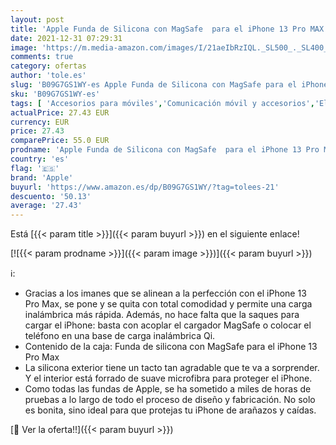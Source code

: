 ```yaml
---
layout: post
title: 'Apple Funda de Silicona con MagSafe  para el iPhone 13 Pro MAX  - Pomelo Rosa'
date: 2021-12-31 07:29:31
image: 'https://m.media-amazon.com/images/I/21aeIbRzIQL._SL500_._SL400_.jpg'
comments: true
category: ofertas
author: 'tole.es'
slug: 'B09G7GS1WY-es Apple Funda de Silicona con MagSafe para el iPhone 13 Pro...'
sku: 'B09G7GS1WY-es'
tags: [ 'Accesorios para móviles','Comunicación móvil y accesorios','Electrónica','Fundas y carcasas para teléfonos móviles','apple','iphone', ]
actualPrice: 27.43 EUR
currency: EUR
price: 27.43
comparePrice: 55.0 EUR
prodname: 'Apple Funda de Silicona con MagSafe  para el iPhone 13 Pro MAX  - Pomelo Rosa'
country: 'es'
flag: '🇪🇸'
brand: 'Apple'
buyurl: 'https://www.amazon.es/dp/B09G7GS1WY/?tag=tolees-21'
descuento: '50.13'
average: '27.43'
---
```


Está [{{< param title >}}]({{< param buyurl >}}) en el siguiente enlace!

[![{{< param prodname >}}]({{< param image >}})]({{< param buyurl >}})

ℹ️:

- Gracias a los imanes que se alinean a la perfección con el iPhone 13 Pro Max, se pone y se quita con total comodidad y permite una carga inalámbrica más rápida. Además, no hace falta que la saques para cargar el iPhone: basta con acoplar el cargador MagSafe o colocar el teléfono en una base de carga inalámbrica Qi.
- Contenido de la caja: Funda de silicona con MagSafe para el iPhone 13 Pro Max
- La silicona exterior tiene un tacto tan agradable que te va a sorprender. Y el interior está forrado de suave microfibra para proteger el iPhone.
- Como todas las fundas de Apple, se ha sometido a miles de horas de pruebas a lo largo de todo el proceso de diseño y fabricación. No solo es bonita, sino ideal para que protejas tu iPhone de arañazos y caídas.

[🛒 Ver la oferta!!]({{< param buyurl >}})

